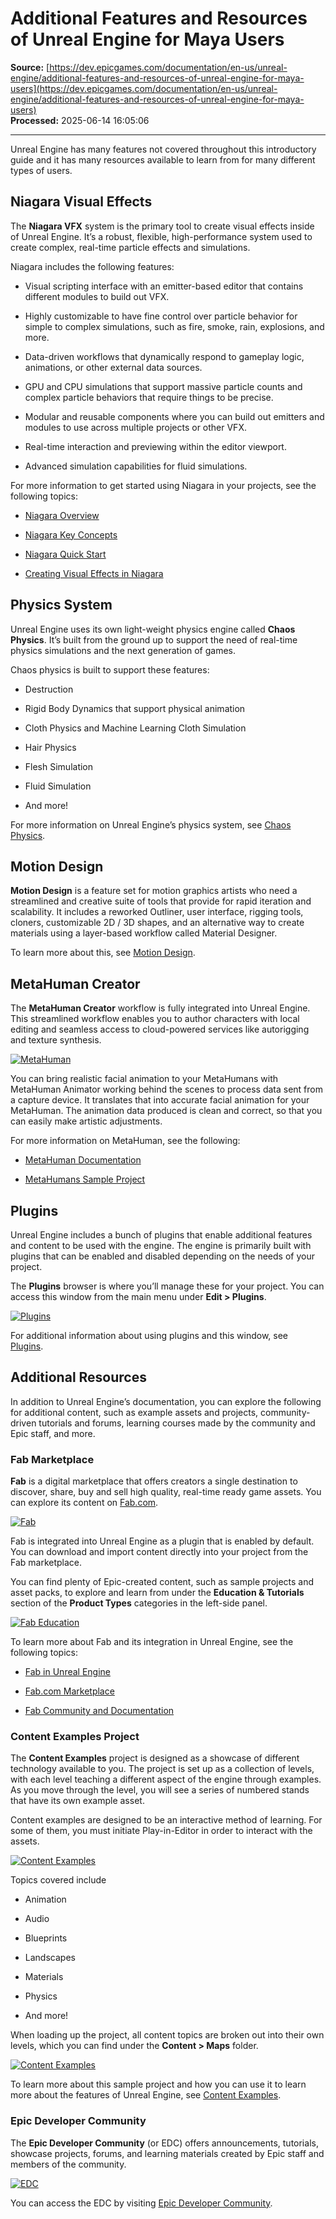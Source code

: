 # Additional Features and Resources of Unreal Engine for Maya Users

**Source:** [https://dev.epicgames.com/documentation/en-us/unreal-engine/additional-features-and-resources-of-unreal-engine-for-maya-users](https://dev.epicgames.com/documentation/en-us/unreal-engine/additional-features-and-resources-of-unreal-engine-for-maya-users)  
**Processed:** 2025-06-14 16:05:06

---

Unreal Engine has many features not covered throughout this introductory guide and it has many resources available to learn from for many different types of users. 

## Niagara Visual Effects

The **Niagara VFX** system is the primary tool to create visual effects inside of Unreal Engine. It’s a robust, flexible, high-performance system used to create complex, real-time particle effects and simulations.

Niagara includes the following features: 

-   Visual scripting interface with an emitter-based editor that contains different modules to build out VFX.
    
-   Highly customizable to have fine control over particle behavior for simple to complex simulations, such as fire, smoke, rain, explosions, and more.
    
-   Data-driven workflows that dynamically respond to gameplay logic, animations, or other external data sources.
    
-   GPU and CPU simulations that support massive particle counts and complex particle behaviors that require things to be precise.
    
-   Modular and reusable components where you can build out emitters and modules to use across multiple projects or other VFX.
    
-   Real-time interaction and previewing within the editor viewport.
    
-   Advanced simulation capabilities for fluid simulations.
    

For more information to get started using Niagara in your projects, see the following topics:

-   [Niagara Overview](https://dev.epicgames.com/documentation/en-us/unreal-engine/overview-of-niagara-effects-for-unreal-engine)
    
-   [Niagara Key Concepts](https://dev.epicgames.com/documentation/en-us/unreal-engine/key-concepts-in-niagara-effects-for-unreal-engine)
    
-   [Niagara Quick Start](https://dev.epicgames.com/documentation/en-us/unreal-engine/quick-start-for-niagara-effects-in-unreal-engine)
    
-   [Creating Visual Effects in Niagara](https://dev.epicgames.com/documentation/en-us/unreal-engine/creating-visual-effects-in-niagara-for-unreal-engine)
    

## Physics System

Unreal Engine uses its own light-weight physics engine called **Chaos Physics**. It’s built from the ground up to support the need of real-time physics simulations and the next generation of games.

Chaos physics is built to support these features:

-   Destruction
    
-   Rigid Body Dynamics that support physical animation
    
-   Cloth Physics and Machine Learning Cloth Simulation
    
-   Hair Physics
    
-   Flesh Simulation
    
-   Fluid Simulation
    
-   And more!
    

For more information on Unreal Engine’s physics system, see [Chaos Physics](https://dev.epicgames.com/documentation/en-us/unreal-engine/physics-in-unreal-engine).

## Motion Design

**Motion Design** is a feature set for motion graphics artists who need a streamlined and creative suite of tools that provide for rapid iteration and scalability. It includes a reworked Outliner, user interface, rigging tools, cloners, customizable 2D / 3D shapes, and an alternative way to create materials using a layer-based workflow called Material Designer.

To learn more about this, see [Motion Design](https://dev.epicgames.com/documentation/en-us/unreal-engine/motion-design-in-unreal-engine).

## MetaHuman Creator

The **MetaHuman Creator** workflow is fully integrated into Unreal Engine. This streamlined workflow enables you to author characters with local editing and seamless access to cloud-powered services like autorigging and texture synthesis.

[![MetaHuman](https://dev.epicgames.com/community/api/documentation/image/fac232da-3641-4d4c-833d-ed2984ddf1c2?resizing_type=fit)](https://dev.epicgames.com/community/api/documentation/image/fac232da-3641-4d4c-833d-ed2984ddf1c2?resizing_type=fit)

You can bring realistic facial animation to your MetaHumans with MetaHuman Animator working behind the scenes to process data sent from a capture device. It translates that into accurate facial animation for your MetaHuman. The animation data produced is clean and correct, so that you can easily make artistic adjustments. 

For more information on MetaHuman, see the following:

-   [MetaHuman Documentation](https://dev.epicgames.com/documentation/en-us/metahuman/metahuman-documentation?application_version=5.0-5.5)
    
-   [MetaHumans Sample Project](https://www.fab.com/listings/0281d63e-71f7-4e07-a344-5fa721ac4d35)
    

## Plugins

Unreal Engine includes a bunch of plugins that enable additional features and content to be used with the engine. The engine is primarily built with plugins that can be enabled and disabled depending on the needs of your project. 

The **Plugins** browser is where you’ll manage these for your project. You can access this window from the main menu under **Edit > Plugins**.

[![Plugins](https://dev.epicgames.com/community/api/documentation/image/380bdc54-58c3-4d30-aead-7c5ba9900e6c?resizing_type=fit)](https://dev.epicgames.com/community/api/documentation/image/380bdc54-58c3-4d30-aead-7c5ba9900e6c?resizing_type=fit)

For additional information about using plugins and this window, see [Plugins](https://dev.epicgames.com/documentation/en-us/unreal-engine/plugins-in-unreal-engine). 

## Additional Resources

In addition to Unreal Engine’s documentation, you can explore the following for additional content, such as example assets and projects, community-driven tutorials and forums, learning courses made by the community and Epic staff, and more. 

### Fab Marketplace

**Fab** is a digital marketplace that offers creators a single destination to discover, share, buy and sell high quality, real-time ready game assets. You can explore its content on [Fab.com](http://fab.com/).

[![Fab](https://dev.epicgames.com/community/api/documentation/image/11407aa7-d8e0-4e17-871d-c21ec70ae953?resizing_type=fit)](https://dev.epicgames.com/community/api/documentation/image/11407aa7-d8e0-4e17-871d-c21ec70ae953?resizing_type=fit)

Fab is integrated into Unreal Engine as a plugin that is enabled by default. You can download and import content directly into your project from the Fab marketplace.

You can find plenty of Epic-created content, such as sample projects and asset packs, to explore and learn from under the **Education & Tutorials** section of the **Product Types** categories in the left-side panel.

[![Fab Education](https://dev.epicgames.com/community/api/documentation/image/7c12face-413a-49ec-b372-3d430495809c?resizing_type=fit)](https://dev.epicgames.com/community/api/documentation/image/7c12face-413a-49ec-b372-3d430495809c?resizing_type=fit)

To learn more about Fab and its integration in Unreal Engine, see the following topics: 

-   [Fab in Unreal Engine](https://dev.epicgames.com/documentation/en-us/unreal-engine/fab-window-in-unreal-engine)
    
-   [Fab.com Marketplace](http://fab.com/)
    
-   [Fab Community and Documentation](https://dev.epicgames.com/community/fab)
    

### Content Examples Project

The **Content Examples** project is designed as a showcase of different technology available to you. The project is set up as a collection of levels, with each level teaching a different aspect of the engine through examples. As you move through the level, you will see a series of numbered stands that have its own example asset. 

Content examples are designed to be an interactive method of learning. For some of them, you must initiate Play-in-Editor in order to interact with the assets.

[![Content Examples](https://dev.epicgames.com/community/api/documentation/image/a137f638-d94f-4828-adf1-2a973829ac0f?resizing_type=fit)](https://dev.epicgames.com/community/api/documentation/image/a137f638-d94f-4828-adf1-2a973829ac0f?resizing_type=fit)

Topics covered include

-   Animation
    
-   Audio
    
-   Blueprints
    
-   Landscapes
    
-   Materials
    
-   Physics
    
-   And more!
    

When loading up the project, all content topics are broken out into their own levels, which you can find under the **Content > Maps** folder.

[![Content Examples](https://dev.epicgames.com/community/api/documentation/image/beb95b55-b1fd-4f98-9fdb-e079ab084dd7?resizing_type=fit)](https://dev.epicgames.com/community/api/documentation/image/beb95b55-b1fd-4f98-9fdb-e079ab084dd7?resizing_type=fit)

To learn more about this sample project and how you can use it to learn more about the features of Unreal Engine, see [Content Examples](https://dev.epicgames.com/documentation/en-us/unreal-engine/content-examples-sample-project-for-unreal-engine).

### Epic Developer Community

The **Epic Developer Community** (or EDC) offers announcements, tutorials, showcase projects, forums, and learning materials created by Epic staff and members of the community.

[![EDC](https://dev.epicgames.com/community/api/documentation/image/e720dd7d-d741-46be-812c-fc2405555bf2?resizing_type=fit)](https://dev.epicgames.com/community/api/documentation/image/e720dd7d-d741-46be-812c-fc2405555bf2?resizing_type=fit)

You can access the EDC by visiting [Epic Developer Community](https://dev.epicgames.com/community/).